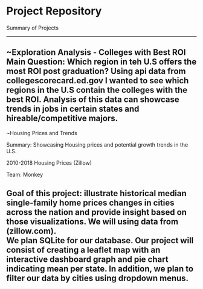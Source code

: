 # Project Repository
Summary of Projects

-------------------------------------------------------------------------------------------------------------------------------------------

~Exploration Analysis - Colleges with Best ROI
Main Question: Which region in teh U.S offers the most ROI post graduation?
Using api data from collegescorecard.ed.gov I wanted to see which regions in the U.S contain the colleges with the best ROI. Analysis of this data 
can showcase trends in jobs in certain states and hireable/competitive majors. 
-------------------------------------------------------------------------------------------------------------------------------------------

~Housing Prices and Trends

Summary: Showcasing Housing prices and potential growth trends in the U.S. 

2010-2018 Housing Prices (Zillow)

Team: Monkey


Goal of this project: illustrate historical median single-family home prices changes in cities across the nation and provide insight based on those visualizations.
We will using data from (zillow.com).  
We plan SQLite for our database. Our project will consist of creating a leaflet map with an interactive dashboard graph and pie chart indicating mean per state. In addition, we plan to filter our data by cities using dropdown menus.
-------------------------------------------------------------------------------------------------------------------------------------------




